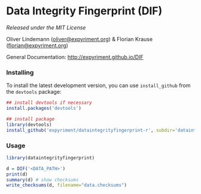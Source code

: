 Data Integrity Fingerprint (DIF)
================================

*Released under the MIT License*

Oliver Lindemann (oliver@expyriment.org) & Florian Krause (florian@expyriment.org)

General Documentation: http://expyriment.github.io/DIF

### Installing

To install the latest development version, you can use `install_github` from the `devtools` package:

```R
## install devtools if necessary
install.packages('devtools')

## install package
library(devtools)
install_github('expyriment/dataintegrityfingerprint-r', subdir='dataintegrityfingerprint')
```


### Usage
```R
library(dataintegrityfingerprint)

d = DIF('<DATA_PATH>')
print(d)
summary(d) # show checksums
write_checksums(d, filename="data.checksums")
```



